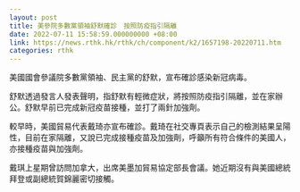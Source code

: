```yaml
---
layout: post
title: 美參院多數黨領袖舒默確診　按照防疫指引隔離
date: 2022-07-11 15:58:59.000000000 +08:00
link: https://news.rthk.hk/rthk/ch/component/k2/1657198-20220711.htm
categories: rthk
---
```


美國國會參議院多數黨領袖、民主黨的舒默，宣布確診感染新冠病毒。

舒默透過發言人發表聲明，指舒默有輕微症狀，將按照防疫指引隔離，並在家辦公。舒默早前已完成新冠疫苗接種，並打了兩針加強劑。

較早時，美國貿易代表戴琦亦宣布確診。戴琦在社交專頁表示自己的檢測結果呈陽性，目前在家隔離，又說已完成接種疫苗及加強劑，呼籲所有符合條件的美國人，亦接種疫苗與加強劑。

戴琪上星期曾訪問加拿大，出席美墨加貿易協定部長會議。她近期沒有與美國總統拜登或副總統賀錦麗密切接觸。
